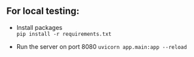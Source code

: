 ## For local testing:
- Install packages  
   ```pip install -r requirements.txt```

- Run the server on port 8080
    ```uvicorn app.main:app --reload```
